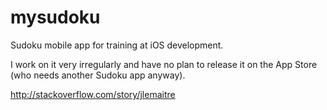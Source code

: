# mysudoku
Sudoku mobile app for training at iOS development.

I work on it very irregularly and have no plan to release it on the App Store (who needs another Sudoku app anyway).

http://stackoverflow.com/story/jlemaitre
